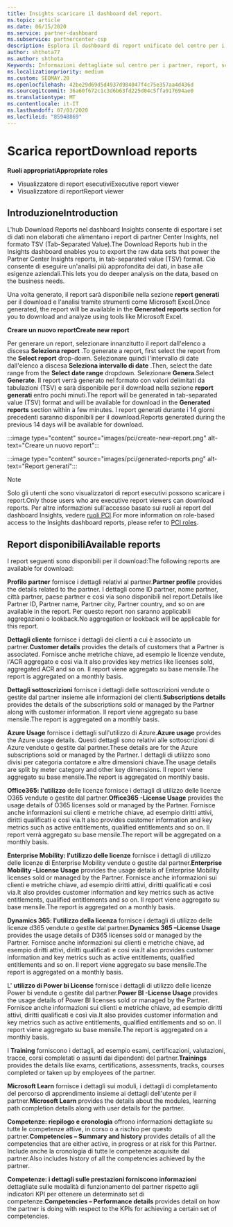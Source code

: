 ```yaml
---
title: Insights scaricare il dashboard del report.
ms.topic: article
ms.date: 06/15/2020
ms.service: partner-dashboard
ms.subservice: partnercenter-csp
description: Esplora il dashboard di report unificato del centro per i partner.
author: shthota77
ms.author: shthota
Keywords: Informazioni dettagliate sul centro per i partner, report, scaricare report
ms.localizationpriority: medium
ms.custom: SEOMAY.20
ms.openlocfilehash: 42be29d69d5d4937d984047f4c75e357aa4d436d
ms.sourcegitcommit: 36a60f672c1c3d6b63fd225d04c5ffa917694ae0
ms.translationtype: MT
ms.contentlocale: it-IT
ms.lasthandoff: 07/03/2020
ms.locfileid: "85948869"
---
```

# <a name="download-reports"></a><span data-ttu-id="50a80-104">Scarica report</span><span class="sxs-lookup"><span data-stu-id="50a80-104">Download reports</span></span>

<span data-ttu-id="50a80-105">**Ruoli appropriati**</span><span class="sxs-lookup"><span data-stu-id="50a80-105">**Appropriate roles**</span></span>
- <span data-ttu-id="50a80-106">Visualizzatore di report esecutivi</span><span class="sxs-lookup"><span data-stu-id="50a80-106">Executive report viewer</span></span>
- <span data-ttu-id="50a80-107">Visualizzatore di report</span><span class="sxs-lookup"><span data-stu-id="50a80-107">Report viewer</span></span>

## <a name="introduction"></a><span data-ttu-id="50a80-108">Introduzione</span><span class="sxs-lookup"><span data-stu-id="50a80-108">Introduction</span></span>

<span data-ttu-id="50a80-109">L'hub Download Reports nel dashboard Insights consente di esportare i set di dati non elaborati che alimentano i report di partner Center Insights, nel formato TSV (Tab-Separated Value).</span><span class="sxs-lookup"><span data-stu-id="50a80-109">The Download Reports hub in the Insights dashboard enables you to export the raw data sets that power the Partner Center Insights reports, in tab-separated value (TSV) format.</span></span> <span data-ttu-id="50a80-110">Ciò consente di eseguire un'analisi più approfondita dei dati, in base alle esigenze aziendali.</span><span class="sxs-lookup"><span data-stu-id="50a80-110">This lets you do deeper analysis on the data, based on the business needs.</span></span>

<span data-ttu-id="50a80-111">Una volta generato, il report sarà disponibile nella sezione **report generati** per il download e l'analisi tramite strumenti come Microsoft Excel.</span><span class="sxs-lookup"><span data-stu-id="50a80-111">Once generated, the report  will be available in the **Generated reports** section for you to download and analyze using tools like Microsoft Excel.</span></span>

<span data-ttu-id="50a80-112">**Creare un nuovo report**</span><span class="sxs-lookup"><span data-stu-id="50a80-112">**Create new report**</span></span>

<span data-ttu-id="50a80-113">Per generare un report, selezionare innanzitutto il report dall'elenco a discesa **Seleziona report** .</span><span class="sxs-lookup"><span data-stu-id="50a80-113">To generate a report, first select the report from the **Select report** drop-down.</span></span> <span data-ttu-id="50a80-114">Selezionare quindi l'intervallo di date dall'elenco a discesa **Seleziona intervallo di date** .</span><span class="sxs-lookup"><span data-stu-id="50a80-114">Then, select the date range from the **Select date range** dropdown.</span></span> <span data-ttu-id="50a80-115">Selezionare **Genera**.</span><span class="sxs-lookup"><span data-stu-id="50a80-115">Select **Generate**.</span></span> <span data-ttu-id="50a80-116">Il report verrà generato nel formato con valori delimitati da tabulazioni (TSV) e sarà disponibile per il download nella sezione **report generati** entro pochi minuti.</span><span class="sxs-lookup"><span data-stu-id="50a80-116">The report will be generated in tab-separated value (TSV) format and will be available for download in the **Generated reports** section within a few minutes.</span></span> <span data-ttu-id="50a80-117">I report generati durante i 14 giorni precedenti saranno disponibili per il download.</span><span class="sxs-lookup"><span data-stu-id="50a80-117">Reports generated during the previous 14 days will be available for download.</span></span>

:::image type="content" source="images/pci/create-new-report.png" alt-text="Creare un nuovo report":::

:::image type="content" source="images/pci/generated-reports.png" alt-text="Report generati":::

>[!NOTE] 
><span data-ttu-id="50a80-120">Solo gli utenti che sono visualizzatori di report esecutivi possono scaricare i report.</span><span class="sxs-lookup"><span data-stu-id="50a80-120">Only those users who are executive report viewers can download reports.</span></span> <span data-ttu-id="50a80-121">Per altre informazioni sull'accesso basato sui ruoli ai report del dashboard Insights, vedere [ruoli PCI](pci-roles.md).</span><span class="sxs-lookup"><span data-stu-id="50a80-121">For more information on role-based access to the Insights dashboard reports, please refer to [PCI roles](pci-roles.md).</span></span> 

## <a name="available-reports"></a><span data-ttu-id="50a80-122">Report disponibili</span><span class="sxs-lookup"><span data-stu-id="50a80-122">Available reports</span></span>

<span data-ttu-id="50a80-123">I report seguenti sono disponibili per il download:</span><span class="sxs-lookup"><span data-stu-id="50a80-123">The following reports are available for download:</span></span>

<span data-ttu-id="50a80-124">**Profilo partner** fornisce i dettagli relativi al partner.</span><span class="sxs-lookup"><span data-stu-id="50a80-124">**Partner profile** provides the details related to the partner.</span></span> <span data-ttu-id="50a80-125">I dettagli come ID partner, nome partner, città partner, paese partner e così via sono disponibili nel report.</span><span class="sxs-lookup"><span data-stu-id="50a80-125">Details like Partner ID, Partner name, Partner city, Partner country, and so on are available in the report.</span></span> <span data-ttu-id="50a80-126">Per questo report non saranno applicabili aggregazioni o lookback.</span><span class="sxs-lookup"><span data-stu-id="50a80-126">No aggregation or lookback will be applicable for this report.</span></span>

<span data-ttu-id="50a80-127">**Dettagli cliente** fornisce i dettagli dei clienti a cui è associato un partner.</span><span class="sxs-lookup"><span data-stu-id="50a80-127">**Customer details** provides the details of customers that a Partner is associated.</span></span> <span data-ttu-id="50a80-128">Fornisce anche metriche chiave, ad esempio le licenze vendute, l'ACR aggregato e così via.</span><span class="sxs-lookup"><span data-stu-id="50a80-128">It also provides key metrics like licenses sold, aggregated ACR and so on.</span></span> <span data-ttu-id="50a80-129">Il report viene aggregato su base mensile.</span><span class="sxs-lookup"><span data-stu-id="50a80-129">The report is aggregated on a monthly basis.</span></span>

<span data-ttu-id="50a80-130">**Dettagli sottoscrizioni** fornisce i dettagli delle sottoscrizioni vendute o gestite dal partner insieme alle informazioni dei clienti.</span><span class="sxs-lookup"><span data-stu-id="50a80-130">**Subscriptions details** provides the details of the subscriptions sold or managed by the Partner along with customer information.</span></span> <span data-ttu-id="50a80-131">Il report viene aggregato su base mensile.</span><span class="sxs-lookup"><span data-stu-id="50a80-131">The report is aggregated on a monthly basis.</span></span>

<span data-ttu-id="50a80-132">**Azure Usage** fornisce i dettagli sull'utilizzo di Azure.</span><span class="sxs-lookup"><span data-stu-id="50a80-132">**Azure usage** provides the Azure usage details.</span></span> <span data-ttu-id="50a80-133">Questi dettagli sono relativi alle sottoscrizioni di Azure vendute o gestite dal partner.</span><span class="sxs-lookup"><span data-stu-id="50a80-133">These details are for the Azure subscriptions sold or managed by the Partner.</span></span> <span data-ttu-id="50a80-134">I dettagli di utilizzo sono divisi per categoria contatore e altre dimensioni chiave.</span><span class="sxs-lookup"><span data-stu-id="50a80-134">The usage details are split by meter category and other key dimensions.</span></span> <span data-ttu-id="50a80-135">Il report viene aggregato su base mensile.</span><span class="sxs-lookup"><span data-stu-id="50a80-135">The report is aggregated on monthly basis.</span></span>

<span data-ttu-id="50a80-136">**Office365: l'utilizzo** delle licenze fornisce i dettagli di utilizzo delle licenze O365 vendute o gestite dal partner.</span><span class="sxs-lookup"><span data-stu-id="50a80-136">**Office365 -License Usage** provides the usage details of O365 licenses sold or managed by the Partner.</span></span> <span data-ttu-id="50a80-137">Fornisce anche informazioni sui clienti e metriche chiave, ad esempio diritti attivi, diritti qualificati e così via.</span><span class="sxs-lookup"><span data-stu-id="50a80-137">It also provides customer information and key metrics such as active entitlements, qualified entitlements and so on.</span></span> <span data-ttu-id="50a80-138">Il report verrà aggregato su base mensile.</span><span class="sxs-lookup"><span data-stu-id="50a80-138">The report will be aggregated on a monthly basis.</span></span>

<span data-ttu-id="50a80-139">**Enterprise Mobility: l'utilizzo delle licenze** fornisce i dettagli di utilizzo delle licenze di Enterprise Mobility vendute o gestite dal partner.</span><span class="sxs-lookup"><span data-stu-id="50a80-139">**Enterprise Mobility –License Usage**  provides the usage details of Enterprise Mobility licenses sold or managed by the Partner.</span></span> <span data-ttu-id="50a80-140">Fornisce anche informazioni sui clienti e metriche chiave, ad esempio diritti attivi, diritti qualificati e così via.</span><span class="sxs-lookup"><span data-stu-id="50a80-140">It also provides customer information and key metrics such as active entitlements, qualified entitlements and so on.</span></span> <span data-ttu-id="50a80-141">Il report viene aggregato su base mensile.</span><span class="sxs-lookup"><span data-stu-id="50a80-141">The report is aggregated on a monthly basis.</span></span>

<span data-ttu-id="50a80-142">**Dynamics 365: l'utilizzo della licenza** fornisce i dettagli di utilizzo delle licenze d365 vendute o gestite dal partner.</span><span class="sxs-lookup"><span data-stu-id="50a80-142">**Dynamics 365 –License Usage** provides the usage details of D365 licenses sold or managed by the Partner.</span></span> <span data-ttu-id="50a80-143">Fornisce anche informazioni sui clienti e metriche chiave, ad esempio diritti attivi, diritti qualificati e così via.</span><span class="sxs-lookup"><span data-stu-id="50a80-143">It also provides customer information and key metrics such as active entitlements, qualified entitlements and so on.</span></span> <span data-ttu-id="50a80-144">Il report viene aggregato su base mensile.</span><span class="sxs-lookup"><span data-stu-id="50a80-144">The report is aggregated on a monthly basis.</span></span>

<span data-ttu-id="50a80-145">L' **utilizzo di Power bi License** fornisce i dettagli di utilizzo delle licenze Power bi vendute o gestite dal partner.</span><span class="sxs-lookup"><span data-stu-id="50a80-145">**Power BI -License Usage** provides the usage details of Power BI licenses sold or managed by the Partner.</span></span> <span data-ttu-id="50a80-146">Fornisce anche informazioni sui clienti e metriche chiave, ad esempio diritti attivi, diritti qualificati e così via.</span><span class="sxs-lookup"><span data-stu-id="50a80-146">It also provides customer information and key metrics such as active entitlements, qualified entitlements and so on.</span></span> <span data-ttu-id="50a80-147">Il report viene aggregato su base mensile.</span><span class="sxs-lookup"><span data-stu-id="50a80-147">The report is aggregated on a monthly basis.</span></span>

<span data-ttu-id="50a80-148">I **Training** forniscono i dettagli, ad esempio esami, certificazioni, valutazioni, tracce, corsi completati o assunti dai dipendenti del partner.</span><span class="sxs-lookup"><span data-stu-id="50a80-148">**Trainings** provides the details like exams, certifications, assessments, tracks, courses completed or taken up by employees of the partner.</span></span>

<span data-ttu-id="50a80-149">**Microsoft Learn** fornisce i dettagli sui moduli, i dettagli di completamento del percorso di apprendimento insieme ai dettagli dell'utente per il partner.</span><span class="sxs-lookup"><span data-stu-id="50a80-149">**Microsoft Learn** provides the details about the modules, learning path completion details along with user details for the partner.</span></span>

<span data-ttu-id="50a80-150">**Competenze: riepilogo e cronologia** offrono informazioni dettagliate su tutte le competenze attive, in corso o a rischio per questo partner.</span><span class="sxs-lookup"><span data-stu-id="50a80-150">**Competencies – Summary and history** provides details of all the competencies that are either active, in progress or at risk for this Partner.</span></span> <span data-ttu-id="50a80-151">Include anche la cronologia di tutte le competenze acquisite dal partner.</span><span class="sxs-lookup"><span data-stu-id="50a80-151">Also includes history of all the competencies achieved by the partner.</span></span>

<span data-ttu-id="50a80-152">**Competenze: i dettagli sulle prestazioni forniscono informazioni** dettagliate sulle modalità di funzionamento del partner rispetto agli indicatori KPI per ottenere un determinato set di competenze.</span><span class="sxs-lookup"><span data-stu-id="50a80-152">**Competencies – Performance details** provides detail on how the partner is doing with respect to the KPIs for achieving a certain set of competencies.</span></span>

